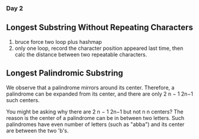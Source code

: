 ### Day 2
## Longest Substring Without Repeating Characters
1. bruce force
two loop plus hashmap
2. only one loop, record the character position appeared last time, then calc the distance between two repeatable characters.
## Longest Palindromic Substring
We observe that a palindrome mirrors around its center. Therefore, a palindrome can be expanded from its center, and there are only 
2
n
−
1
2n−1 such centers.

You might be asking why there are 
2
n
−
1
2n−1 but not 
n
n centers? The reason is the center of a palindrome can be in between two letters. Such palindromes have even number of letters (such as "abba") and its center are between the two 'b's.
